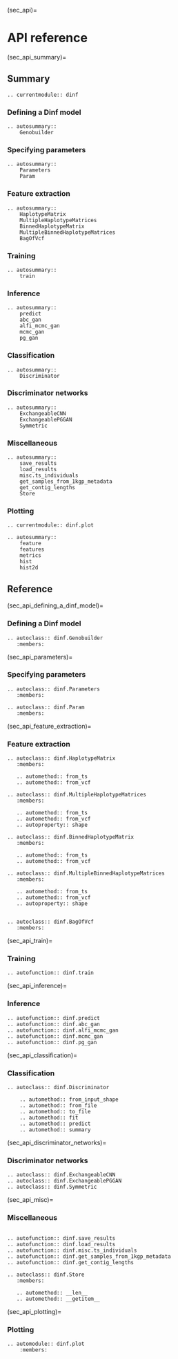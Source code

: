(sec_api)=
# API reference

(sec_api_summary)=
## Summary

```{eval-rst}
.. currentmodule:: dinf
```

### Defining a Dinf model

```{eval-rst}
.. autosummary::
    Genobuilder
```

### Specifying parameters

```{eval-rst}
.. autosummary::
    Parameters
    Param
```

### Feature extraction

```{eval-rst}
.. autosummary::
    HaplotypeMatrix
    MultipleHaplotypeMatrices
    BinnedHaplotypeMatrix
    MultipleBinnedHaplotypeMatrices
    BagOfVcf
```

### Training

```{eval-rst}
.. autosummary::
    train
```

### Inference

```{eval-rst}
.. autosummary::
    predict
    abc_gan
    alfi_mcmc_gan
    mcmc_gan
    pg_gan
```

### Classification

```{eval-rst}
.. autosummary::
    Discriminator
```

### Discriminator networks

```{eval-rst}
.. autosummary::
    ExchangeableCNN
    ExchangeablePGGAN
    Symmetric
```

### Miscellaneous

```{eval-rst}
.. autosummary::
    save_results
    load_results
    misc.ts_individuals
    get_samples_from_1kgp_metadata
    get_contig_lengths
    Store
```

### Plotting

```{eval-rst}
.. currentmodule:: dinf.plot

.. autosummary::
    feature
    features
    metrics
    hist
    hist2d
```

## Reference

(sec_api_defining_a_dinf_model)=
### Defining a Dinf model

```{eval-rst}
.. autoclass:: dinf.Genobuilder
   :members:
```

(sec_api_parameters)=
### Specifying parameters

```{eval-rst}
.. autoclass:: dinf.Parameters
   :members:

.. autoclass:: dinf.Param
   :members:
```

(sec_api_feature_extraction)=
### Feature extraction

```{eval-rst}
.. autoclass:: dinf.HaplotypeMatrix
   :members:

   .. automethod:: from_ts
   .. automethod:: from_vcf

.. autoclass:: dinf.MultipleHaplotypeMatrices
   :members:

   .. automethod:: from_ts
   .. automethod:: from_vcf
   .. autoproperty:: shape

.. autoclass:: dinf.BinnedHaplotypeMatrix
   :members:

   .. automethod:: from_ts
   .. automethod:: from_vcf

.. autoclass:: dinf.MultipleBinnedHaplotypeMatrices
   :members:

   .. automethod:: from_ts
   .. automethod:: from_vcf
   .. autoproperty:: shape


.. autoclass:: dinf.BagOfVcf
   :members:
```

(sec_api_train)=
### Training

```{eval-rst}
.. autofunction:: dinf.train
```

(sec_api_inference)=
### Inference

```{eval-rst}
.. autofunction:: dinf.predict
.. autofunction:: dinf.abc_gan
.. autofunction:: dinf.alfi_mcmc_gan
.. autofunction:: dinf.mcmc_gan
.. autofunction:: dinf.pg_gan
```

(sec_api_classification)=
### Classification

```{eval-rst}
.. autoclass:: dinf.Discriminator

    .. automethod:: from_input_shape
    .. automethod:: from_file
    .. automethod:: to_file
    .. automethod:: fit
    .. automethod:: predict
    .. automethod:: summary
```

(sec_api_discriminator_networks)=
### Discriminator networks

```{eval-rst}
.. autoclass:: dinf.ExchangeableCNN
.. autoclass:: dinf.ExchangeablePGGAN
.. autoclass:: dinf.Symmetric
```

(sec_api_misc)=
### Miscellaneous

```{eval-rst}

.. autofunction:: dinf.save_results
.. autofunction:: dinf.load_results
.. autofunction:: dinf.misc.ts_individuals
.. autofunction:: dinf.get_samples_from_1kgp_metadata
.. autofunction:: dinf.get_contig_lengths

.. autoclass:: dinf.Store
   :members:

   .. automethod:: __len__
   .. automethod:: __getitem__
```

(sec_api_plotting)=
### Plotting

```{eval-rst}
.. automodule:: dinf.plot
    :members:
```
